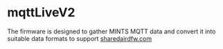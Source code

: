 # mqttLiveV2
The firmware is designed to gather MINTS MQTT data and convert it into suitable data formats to support [sharedairdfw.com](https://www.sharedairdfw.com/)
